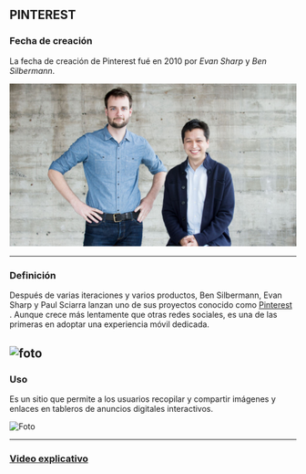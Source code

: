 
## **PINTEREST**



### **Fecha de creación**

La fecha de creación de Pinterest fué en 2010 por *Evan Sharp* y *Ben Silbermann*.

![Foto](https://github.com/RobertoNobleMaestro/RobertoNobleMaestro-SMX2-M8UF1A1-Pinterest-2010/blob/main/imagen_2022-09-30_111725968.png)

-------------------------------------------------------------------------------------------------------------------------------------------------
### **Definición**

Después de varias iteraciones y varios productos, Ben Silbermann, Evan Sharp y Paul Sciarra lanzan  uno de sus proyectos conocido como [Pinterest](https://www.pinterest.es) . Aunque crece más lentamente que otras redes sociales, es una de las primeras en adoptar una experiencia móvil dedicada.

![foto](https://github.com/RobertoNobleMaestro/SMX2-M8UF1A1-Pinterest-2010-TemaExpuesto-RobertoNobleMaestro/blob/main/unnamed.png)  
-------------------------------------------------------------------------------------------------------------------------------------------------- 
### **Uso**

Es un sitio que permite a los usuarios recopilar y compartir imágenes y enlaces en tableros de anuncios digitales interactivos.

![Foto](https://github.com/RobertoNobleMaestro/SMX2-M8UF1A1-Pinterest-2010-TemaExpuesto-RobertoNobleMaestro/blob/main/1_ZHs11avrYorv3OqKGrJ3wg.png)

--------------------------------------------------------------------------------------------------------------------------------------------------

### [**Video explicativo**](https://www.youtube.com/watch?v=u2SVMCQhzdE)


